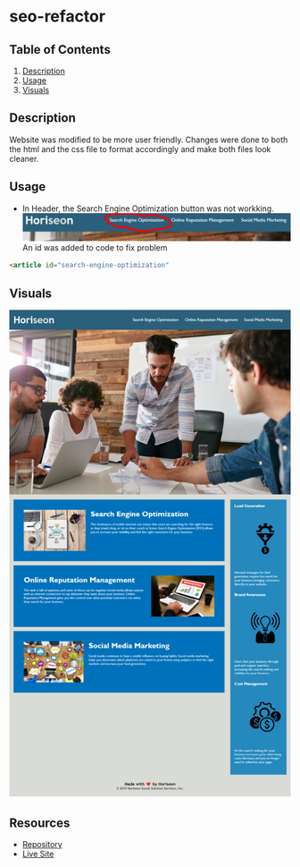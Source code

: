 # seo-refactor

## Table of Contents
1. [Description](#description) 
2. [Usage](#description)
3. [Visuals](#visuals)

## Description
Website was modified to be more user friendly. Changes were done to both the html and the css file to format accordingly and make both files look cleaner.


## Usage

- In Header, the Search Engine Optimization button was not workking.
![Hearder](./assets/images/header.png)
An id was added to code to fix problem

```html
<article id="search-engine-optimization"
```

## Visuals
![Horiseon full page](./assets/images/Horiseon%20full%20site.png)
## Resources

- [Repository](https://github.com/alicessilva22/seo-refactor)
- [Live Site](https://github.com/alicessilva22/seo-refactor)



